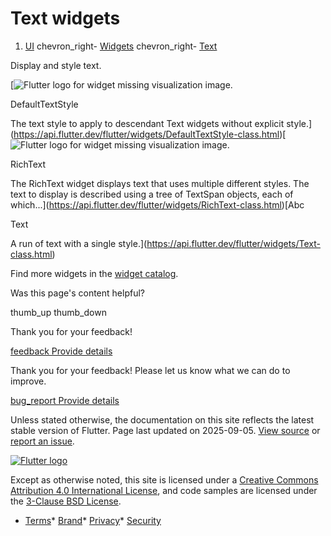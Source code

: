 Text widgets
============

1. [UI](/ui) chevron\_right- [Widgets](/ui/widgets) chevron\_right- [Text](/ui/widgets/text)

Display and style text.

[![Flutter logo for widget missing visualization image.](/assets/images/docs/catalog-widget-placeholder.png)

DefaultTextStyle

The text style to apply to descendant Text widgets without explicit style.](https://api.flutter.dev/flutter/widgets/DefaultTextStyle-class.html)[![Flutter logo for widget missing visualization image.](/assets/images/docs/catalog-widget-placeholder.png)

RichText

The RichText widget displays text that uses multiple different styles. The text to display is described using a tree of TextSpan objects, each of which...](https://api.flutter.dev/flutter/widgets/RichText-class.html)[Abc

Text

A run of text with a single style.](https://api.flutter.dev/flutter/widgets/Text-class.html)

Find more widgets in the [widget catalog](/ui/widgets).

Was this page's content helpful?

thumb\_up thumb\_down

Thank you for your feedback!

 [feedback Provide details](https://github.com/flutter/website/issues/new?template=1_page_issue.yml&&page-url=https://docs.flutter.dev/ui/widgets/text/&page-source=https://github.com/flutter/website/tree/main/src/content/ui/widgets/text.md)

Thank you for your feedback! Please let us know what we can do to improve.

 [bug\_report Provide details](https://github.com/flutter/website/issues/new?template=1_page_issue.yml&&page-url=https://docs.flutter.dev/ui/widgets/text/&page-source=https://github.com/flutter/website/tree/main/src/content/ui/widgets/text.md)

Unless stated otherwise, the documentation on this site reflects the latest stable version of Flutter. Page last updated on 2025-09-05. [View source](https://github.com/flutter/website/tree/main/src/content/ui/widgets/text.md) or [report an issue](https://github.com/flutter/website/issues/new?template=1_page_issue.yml&&page-url=https://docs.flutter.dev/ui/widgets/text/&page-source=https://github.com/flutter/website/tree/main/src/content/ui/widgets/text.md "Report an issue with this page").

[![Flutter logo](/assets/images/branding/flutter/logo+text/horizontal/white.svg)](https://flutter.dev)

Except as otherwise noted, this site is licensed under a [Creative Commons Attribution 4.0 International License](https://creativecommons.org/licenses/by/4.0/), and code samples are licensed under the [3-Clause BSD License](https://opensource.org/licenses/BSD-3-Clause).

* [Terms](/tos "Terms of use")* [Brand](/brand "Brand usage guidelines")* [Privacy](https://policies.google.com/privacy "Privacy policy")* [Security](/security "Security philosophy and practices")

   